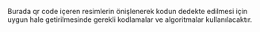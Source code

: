 ﻿Burada qr code içeren resimlerin önişlenerek kodun dedekte edilmesi için uygun  hale getirilmesinde gerekli kodlamalar ve algoritmalar kullanılacaktır.
